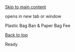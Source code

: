 [Skip to main content](https://www.pittsburghpa.gov/Resident-Services/A-Z-Frequently-Visited/Plastic-Bag-Ban-Paper-Bag-Fee#main-content)

opens in new tab or window

Plastic Bag Ban & Paper Bag Fee

[Back to top](https://www.pittsburghpa.gov/Resident-Services/A-Z-Frequently-Visited/Plastic-Bag-Ban-Paper-Bag-Fee#body-top)

Ready
